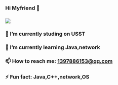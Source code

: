 ### Hi Myfriend 👋
### ![](https://github-readme-stats.vercel.app/api?username=wannan123)
### 🔭 I’m currently studing on USST
### 🌱 I’m currently learning Java,network
### 📫 How to reach me: 1397886153@qq.com
### ⚡ Fun fact: Java,C++,network,OS
<!--
**wannan123/wannan123** is a ✨ _special_ ✨ repository because its `README.md` (this file) appears on your GitHub profile.
![](https://github-readme-stats.vercel.app/api?username=mayandev)

Here are some ideas to get you started:

- 🔭 I’m currently studing on USST
- 🌱 I’m currently learning Java,network

- 📫 How to reach me: 1397886153@qq.com
- 😄 Pronouns: ...
- ⚡ Fun fact: Java,C++,network,OS
-->
